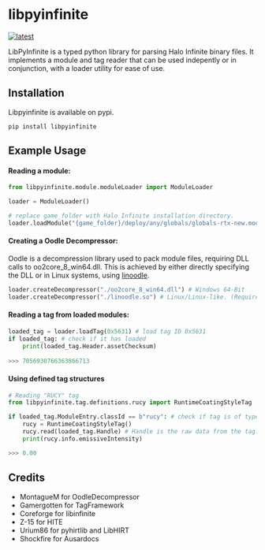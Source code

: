 # libpyinfinite

[![latest](https://img.shields.io/pypi/v/libpyinfinite.svg)](https://pypi.python.org/pypi/libpyinfinite/)

LibPyInfinite is a typed python library for parsing Halo Infinite binary files. It implements a module and tag reader that can be used indepently or in conjunction, with a loader utility for ease of use.

## Installation

Libpyinfinite is available on pypi.

`pip install libpyinfinite`

## Example Usage

#### Reading a module:

```python
from libpyinfinite.module.moduleLoader import ModuleLoader

loader = ModuleLoader()

# replace game_folder with Halo Infinite installation directory.
loader.loadModule("{game_folder}/deploy/any/globals/globals-rtx-new.module")
```

#### Creating a Oodle Decompressor:

Oodle is a decompression library used to pack module files, requiring DLL calls to oo2core_8_win64.dll. This is achieved by either directly specifying the DLL or in Linux systems, using [linoodle](https://github.com/McSimp/linoodle/releases/tag/1.0.0).

```python
loader.createDecompressor("./oo2core_8_win64.dll") # Windows 64-Bit
loader.createDecompressor("./linoodle.so") # Linux/Linux-like. (Requires DLL to be in the same directory.)
```

#### Reading a tag from loaded modules:

```python
loaded_tag = loader.loadTag(0x5631) # load tag ID 0x5631
if loaded_tag: # check if it has loaded
    print(loaded_tag.Header.assetChecksum)
    
>>> 7056930766363866713
```

#### Using defined tag structures
```python
# Reading "RUCY" tag
from libpyinfinite.tag.definitions.rucy import RuntimeCoatingStyleTag

if loaded_tag.ModuleEntry.classId == b"rucy": # check if tag is of type "rucy"
    rucy = RuntimeCoatingStyleTag()
    rucy.read(loaded_tag.Handle) # Handle is the raw data from the tag.
    print(rucy.info.emissiveIntensity)

>>> 0.00

```

## Credits

- MontagueM for OodleDecompressor
- Gamergotten for TagFramework
- Coreforge for libinfinite
- Z-15 for HITE
- Urium86 for pyhirtlib and LibHIRT
- Shockfire for Ausardocs
